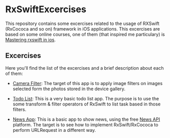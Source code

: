 # RxSwiftExcercises

This repository contains some excercises related to the usage of RXSwift (RxCococa and so on) framework in iOS applications. This excercises are based on some online courses, one of them (that inspired me particulary) is  [Mastering rxswift in ios]( https://www.udemy.com/course/mastering-rxswift-in-ios/). 

## Excercises

Here you'll find the list of the excercises and a brief description about each of them:

* [Camera Filter](https://github.com/hanzosama/RxSwiftExcercises/tree/master/CameraFilter): The target of this app is to apply image filters on images selected form the photos stored in the device gallery.

* [Todo List](https://github.com/hanzosama/RxSwiftExcercises/tree/master/TodoList): This is a very basic todo list app. The purpose is to use the some transform & filter operators of RxSwift to list task based in those filters.
* [News App](https://github.com/hanzosama/RxSwiftExcercises/tree/master/News%20App): This is a basic app to show news, using the free [News API](https://newsapi.org/) platform. The target is to see how to implement RxSwift/RxCococa to perform URLRequest in a different way.
